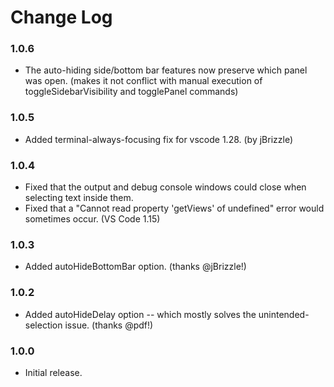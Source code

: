# Change Log

### 1.0.6
* The auto-hiding side/bottom bar features now preserve which panel was open. (makes it not conflict with manual execution of toggleSidebarVisibility and togglePanel commands)

### 1.0.5
* Added terminal-always-focusing fix for vscode 1.28. (by jBrizzle)

### 1.0.4
* Fixed that the output and debug console windows could close when selecting text inside them.
* Fixed that a "Cannot read property 'getViews' of undefined" error would sometimes occur. (VS Code 1.15)

### 1.0.3
* Added autoHideBottomBar option. (thanks @jBrizzle!)

### 1.0.2
* Added autoHideDelay option -- which mostly solves the unintended-selection issue. (thanks @pdf!)

### 1.0.0
* Initial release.